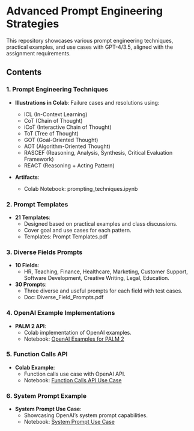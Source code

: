 # Advanced Prompt Engineering Strategies

This repository showcases various prompt engineering techniques, practical examples, and use cases with GPT-4/3.5, aligned with the assignment requirements.



## Contents

### 1. Prompt Engineering Techniques
- **Illustrations in Colab**: Failure cases and resolutions using:
  - ICL (In-Context Learning)
  - CoT (Chain of Thought)
  - iCoT (Interactive Chain of Thought)
  - ToT (Tree of Thought)
  - GOT (Goal-Oriented Thought)
  - AOT (Algorithm-Oriented Thought)
  - RASCEF (Reasoning, Analysis, Synthesis, Critical Evaluation Framework)
  - REACT (Reasoning + Acting Pattern)

- **Artifacts**:
  - Colab Notebook: prompting_techniques.ipynb



### 2. Prompt Templates
- **21 Templates**:
  - Designed based on practical examples and class discussions.
  - Cover goal and use cases for each pattern.
  - Templates: Prompt Templates.pdf



### 3. Diverse Fields Prompts
- **10 Fields**:
  - HR, Teaching, Finance, Healthcare, Marketing, Customer Support, Software Development, Creative Writing, Legal, Education.
- **30 Prompts**:
  - Three diverse and useful prompts for each field with test cases.
  - Doc: Diverse_Field_Prompts.pdf



### 4. OpenAI Example Implementations
- **PALM 2 API**:
  - Colab implementation of OpenAI examples.
  - Notebook: [OpenAI Examples for PALM 2](#)



### 5. Function Calls API
- **Colab Example**:
  - Function calls use case with OpenAI API.
  - Notebook: [Function Calls API Use Case](#)



### 6. System Prompt Example
- **System Prompt Use Case**:
  - Showcasing OpenAI’s system prompt capabilities.
  - Notebook: [System Prompt Use Case](#)


